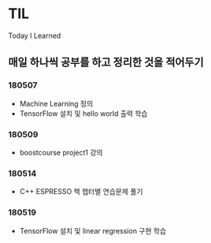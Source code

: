 # TIL
Today I Learned

## 매일 하나씩 공부를 하고 정리한 것을 적어두기


### 180507
* Machine Learning 정의 
* TensorFlow 설치 및 hello world 출력 학습

### 180509
* boostcourse project1 강의

### 180514
* C++ ESPRESSO 책 챕터별 연습문제 풀기

### 180519
* TensorFlow 설치 및 linear regression 구현 학습

